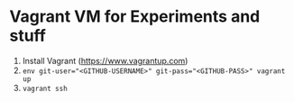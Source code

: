 # Vagrant VM for Experiments and stuff

1. Install Vagrant (https://www.vagrantup.com)
2. `env git-user="<GITHUB-USERNAME>" git-pass="<GITHUB-PASS>" vagrant up`
3. `vagrant ssh`
